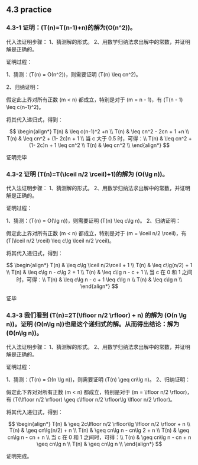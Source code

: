## 4.3 practice

### 4.3-1 证明：\(T(n)=T(n-1)+n\)的解为\(Ο(n^2)\)。

代入法证明步骤：
1、猜测解的形式。
2、用数学归纳法求出解中的常数，并证明解是正确的。

证明过程：

1、猜测：\(T(n) = Ο(n^2)\)，则需要证明 \(T(n) \leq cn^2\)。

2、归纳证明：

假定此上界对所有正数 \(m < n\) 都成立，特别是对于 \(m = n - 1\)，有 \(T(n - 1) \leq c(n-1)^2\)。

将其代入递归式，得到：

$$
\begin{align*}
T(n) & \leq c(n-1)^2 +n \\
T(n) & \leq cn^2 - 2cn + 1 +n \\
T(n) & \leq cn^2 + (1- 2c)n + 1 \\
当 c 大于 0.5 时，可得：\\
T(n) & \leq cn^2 + (1- 2c)n + 1 \leq cn^2 \\
T(n) & \leq cn^2 \\
\end{align*}
$$

证明完毕

### 4.3-2 证明 \(T(n)=T(\lceil n/2 \rceil)+1\)的解为 \(Ο(\lg n)\)。

代入法证明步骤：
1、猜测解的形式。
2、用数学归纳法求出解中的常数，并证明解是正确的。

证明过程：

1、猜测：\(T(n) = Ο(\lg n)\)，则需要证明 \(T(n) \leq c\lg n\)。
2、归纳证明：

假定此上界对所有正数 \(m < n\) 都成立，特别是对于 \(m = \lceil n/2 \rceil\)，有 \(T(\lceil n/2 \rceil) \leq c\lg \lceil n/2 \rceil\)。

将其代入递归式，得到：

$$
\begin{align*}
T(n) & \leq c\lg \lceil n/2\rceil + 1 \\
T(n) & \leq c\lg(n/2) + 1 \\
T(n) & \leq c\lg n - c\lg 2 + 1 \\
T(n) & \leq c\lg n - c + 1 \\
当 c 在 0 和 1 之间时，可得：\\
T(n) & \leq c\lg n - c + 1 \leq c\lg n \\
T(n) & \leq c\lg n \\
\end{align*}
$$

证毕

### 4.3-3 我们看到 \(T(n)=2T(\lfloor n/2 \rfloor) + n\) 的解为 \(Ο(n \lg n)\)。证明 \(Ω(n\lg n)\)也是这个递归式的解。从而得出结论：解为 \(Θ(n\lg n)\)。

代入法证明步骤：
1、猜测解的形式。
2、用数学归纳法求出解中的常数，并证明解是正确的。

证明过程：

1、猜测：\(T(n) = Ω(n \lg n)\)，则需要证明 \(T(n) \geq cn\lg n\)。
2、归纳证明：

假定此下界对对所有正数 \(m < n\) 都成立，特别是对于 \(m = \lfloor n/2 \rfloor\)，有 \(T(\lfloor n/2 \rfloor) \geq c\lfloor n/2 \rfloor\lg \lfloor n/2 \rfloor\)。

将其代入递归式，得到：

$$
\begin{align*}
T(n) & \geq 2c\lfloor n/2 \rfloor\lg \lfloor n/2 \rfloor + n \\
T(n) & \geq cn\lg(n/2) + n \\
T(n) & \geq cn\lg n - cn\lg 2 + n \\
T(n) & \geq cn\lg n - cn + n \\
当 c 在 0 和 1 之间时，可得：\\
T(n) & \geq cn\lg n - cn + n \geq cn\lg n \\
T(n) & \geq cn\lg n \\
\end{align*}
$$

证明完成。

